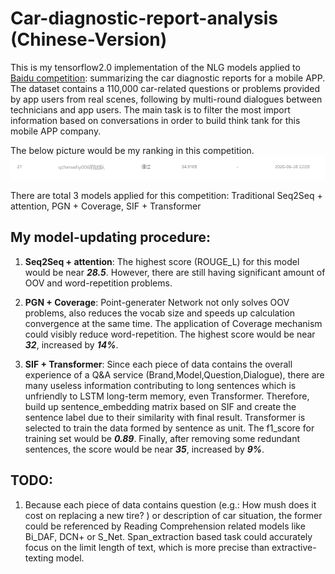# Car-diagnostic-report-analysis (Chinese-Version)
This is my tensorflow2.0 implementation of the NLG  models applied to [Baidu competition](https://aistudio.baidu.com/aistudio/competition/detail/3): summarizing the car diagnostic reports for a mobile APP. The dataset contains a 110,000 car-related questions or problems provided by app users from real scenes, following by multi-round dialogues between technicians and app users. The main task is to filter the most import information based on conversations in order to build think tank for this mobile APP company. 

The below picture would be my ranking in this competition.
![Image](https://github.com/qchenwhy006/Car-diagnostic-report-analysis-Chinese-Version-/blob/master/competition_ranking.png)

There are total 3 models applied for this competition: Traditional Seq2Seq + attention, PGN + Coverage, SIF + Transformer

My model-updating procedure:
-----------------------------
1) **Seq2Seq + attention**: 
The highest score (ROUGE_L) for this model would be near ***28.5***. However, there are still having significant amount of OOV and word-repetition problems. 

2) **PGN + Coverage**: 
Point-generater Network not only solves OOV problems, also reduces the vocab size and speeds up calculation convergence at the same time. The application of Coverage mechanism could visibly reduce word-repetition. The highest score would be near ***32***, increased by ***14%***.

3) **SIF + Transformer**: 
Since each piece of data contains the overall experience of a Q&A service (Brand,Model,Question,Dialogue), there are many useless information contributing to long sentences which is unfriendly to LSTM long-term memory, even Transformer. Therefore, build up sentence_embedding matrix based on SIF and create the sentence label due to their similarity with final result. Transformer is selected to train the data formed by sentence as unit. The f1_score for training set would be ***0.89***. Finally, after removing some redundant sentences, the score would be near ***35***, increased by ***9%***.


TODO:
-------------------------------
1) Because each piece of data contains question (e.g.: How mush does it cost on replacing a new tire? ) or description of car situation, the former could be referenced by Reading Comprehension related models like Bi_DAF, DCN+ or S_Net. Span_extraction based task could accurately focus on the limit length of text, which is more precise than extractive-texting model. 
